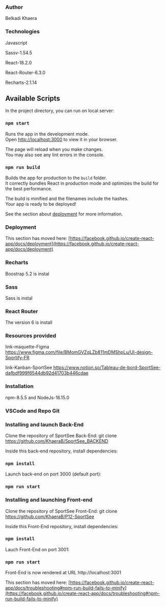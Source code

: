 ### Author
Belkadi Khaera

### Technologies
Javascript

Sassv-1.54.5

React-18.2.0

React-Router-6.3.0

Recharts-2.1.14

## Available Scripts

In the project directory, you can run on local server:
### `npm start`

Runs the app in the development mode.\
Open [http://localhost:3000](http://localhost:3000) to view it in your browser.

The page will reload when you make changes.\
You may also see any lint errors in the console.

### `npm run build`

Builds the app for production to the `build` folder.\
It correctly bundles React in production mode and optimizes the build for the best performance.

The build is minified and the filenames include the hashes.\
Your app is ready to be deployed!

See the section about [deployment](https://facebook.github.io/create-react-app/docs/deployment) for more information.


### Deployment

This section has moved here: [https://facebook.github.io/create-react-app/docs/deployment](https://facebook.github.io/create-react-app/docs/deployment)


<!-- Launch Project -->
###  Recharts
Boostrap 5.2 is instal

### Sass
Sass is instal

### React Router
The version 6 is install

### Resources provided
link-maquette-Figma
https://www.figma.com/file/BMomGVZqLZb811mDMShpLu/UI-design-Sportify-FR

link-Kanban-SportSee
https://www.notion.so/Tableau-de-bord-SportSee-dafbdf999f6544db92d41703b446cdae

### Installation
npm-8.5.5
and
NodeJs-16.15.0

### VSCode and Repo Git
### Installing and launch Back-End
Clone the repository of SportSee Back-End:
git clone https://github.com/KhaeraB/SportSee_BACKEND

Inside this back-end repository, install dependencies:

### `npm install`

Launch back-end on port 3000 (default port):

### `npm run start`

### Installing and launching Front-end
Clone the repository of SportSee Front-End:
git clone https://github.com/KhaeraB/P12-SportSee

Inside this Front-End repository, install dependencies:

### `npm install`

Lauch Front-End on port 3001:

### `npm run start`


Front-End is now rendered at URL http://localhost:3001

This section has moved here: [https://facebook.github.io/create-react-app/docs/troubleshooting#npm-run-build-fails-to-minify](https://facebook.github.io/create-react-app/docs/troubleshooting#npm-run-build-fails-to-minify)
